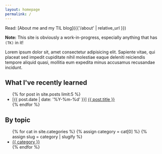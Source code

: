 ```yaml
---
layout: homepage
permalink: /
---
```


Read: [About me and my TIL blog]({{'/about' | relative_url }})

**Note:** This site is obviously a work-in-progress, especially anything that has `(TK)` in it!


Lorem ipsum dolor sit, amet consectetur adipisicing elit. Sapiente vitae, qui placeat sed impedit cupiditate nihil molestiae eaque deleniti reiciendis tempore aliquid quasi, mollitia eum expedita minus accusamus recusandae incidunt.


<section class="sec">
    <h2>What I've recently learned</h2>
    <ul class="list-unstyled">
    {% for post in site.posts limit:5 %}
        <li>
            <span class="created_at" datetime="{{ post.date | date: '%Y-%m-%d' }}">
                [{{ post.date | date: '%Y-%m-%d' }}]
            </span>
            <a href="{{ post.url | relative_url }}" class="post-title">
                    {{ post.title }}
            </a>
        </li>
    {% endfor %}
    </ul>
</section>


<section class="sec">
    <h2>By topic</h2>
    <ul>
    {% for cat in site.categories %}
        {% assign category = cat[0] %}
        {% assign slug = category | slugify %}
        <!-- {#% assign posts = cat.last %}     -->
        <li>
            <a href="{{ 'fullindex' | relative_url }}#{{slug}}">
                {{ category }}
            </a>
        </li>
    {% endfor %}
    </ul>
</section>

